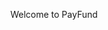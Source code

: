 [circleci-image]: https://res.cloudinary.com/dsufmqlil/image/upload/v1692011477/IMG-4141_hugp2s.jpg

<p align="center">Welcome to PayFund</p>
